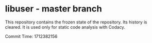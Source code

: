 # libuser - master branch

This repository contains the frozen state of the repository.
Its history is cleared. It is used only for static code
analysis with Codacy.

Commit Time: 1712382156